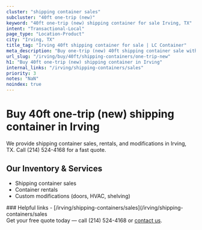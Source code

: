 ```yaml
---
cluster: "shipping container sales"
subcluster: "40ft one-trip (new)"
keyword: "40ft one-trip (new) shipping container for sale Irving, TX"
intent: "Transactional-Local"
page_type: "Location-Product"
city: "Irving, TX"
title_tag: "Irving 40ft shipping container for sale | LC Container"
meta_description: "Buy one-trip (new) 40ft shipping container sale with local delivery in Irving, TX. LC Container — local Since 2003. Request a fast quote today."
url_slug: "/irving/buy/40ft/shipping-containers/one-trip-new"
h1: "Buy 40ft one-trip (new) shipping container in Irving"
internal_links: "/irving/shipping-containers/sales"
priority: 3
notes: "NaN"
noindex: true
---
```


# Buy 40ft one-trip (new) shipping container in Irving

We provide shipping container sales, rentals, and modifications in Irving, TX. Call (214) 524-4168 for a fast quote.

## Our Inventory & Services
- Shipping container sales
- Container rentals
- Custom modifications (doors, HVAC, shelving)

<div data-section="internal-links">
### Helpful links
- [/irving/shipping-containers/sales](/irving/shipping-containers/sales
</div>

<div data-section="cta">
Get your free quote today — call (214) 524-4168 or <a href="/contact">contact us</a>.
</div>

<script type="application/ld+json">{"@context":"https://schema.org","@type":"FAQPage","mainEntity":[{"@type":"Question","name":"How much does delivery cost in Irving, TX?","acceptedAnswer":{"@type":"Answer","text":"Delivery costs vary by distance and container size. Most deliveries in Irving, TX range from $150-$300. Call (214) 524-4168 for an exact quote based on your specific location."}},{"@type":"Question","name":"Do you offer financing or payment plans?","acceptedAnswer":{"@type":"Answer","text":"We accept major credit cards, checks, and can discuss commercial terms for bulk purchases. Call (214) 524-4168 to discuss options."}},{"@type":"Question","name":"Can you customize containers in Irving, TX?","acceptedAnswer":{"@type":"Answer","text":"Yes — we perform modifications like doors, HVAC, insulation, and shelving. Request a custom quote at (214) 524-4168 or via our contact form."}}]}</script>
